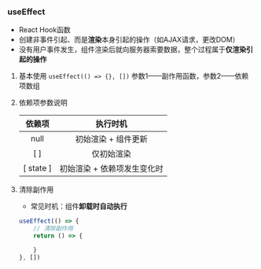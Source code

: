 ### useEffect
- React Hook函数
- 创建非事件引起、而是**渲染**本身引起的操作（如AJAX请求，更改DOM）
- 没有用户事件发生，组件渲染后就向服务器索要数据，整个过程属于**仅渲染引起的操作**

1. 基本使用
`useEffect(() => {}, [])`
参数1——副作用函数，参数2——依赖项数组

2. 依赖项参数说明

    | 依赖项 | 执行时机|
    | :-----: |:-----: |
    | null | 初始渲染 + 组件更新|
    | [ ]| 仅初始渲染 |
    | [ state ]| 初始渲染 + 依赖项发生变化时 |

3. 清除副作用
    - 常见时机：组件**卸载时自动执行**
    ```javascript
    useEffect(() => {
        // 清除副作用
        return () => {

        }
    }, [])
    ```